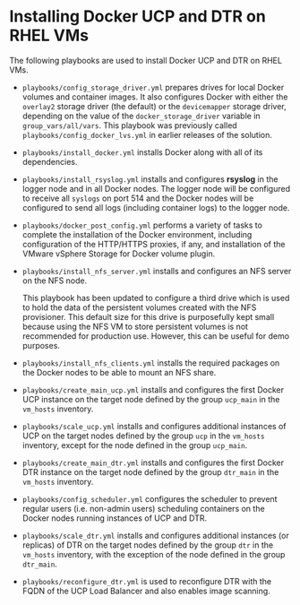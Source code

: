 # Installing Docker UCP and DTR on RHEL VMs

The following playbooks are used to install Docker UCP and DTR on RHEL VMs.

-   `playbooks/config_storage_driver.yml` prepares drives for local Docker volumes and container images. It also configures Docker with either the `overlay2` storage driver (the default) or the `devicemapper` storage driver, depending on the value of the `docker_storage_driver` variable in `group_vars/all/vars`. This playbook was previously called `playbooks/config_docker_lvs.yml` in earlier releases of the solution.
-   `playbooks/install_docker.yml` installs Docker along with all of its dependencies.
-   `playbooks/install_rsyslog.yml` installs and configures **rsyslog** in the logger node and in all Docker nodes. The logger node will be configured to receive all `syslogs` on port 514 and the Docker nodes will be configured to send all logs (including container logs) to the logger node.
-   `playbooks/docker_post_config.yml` performs a variety of tasks to complete the installation of the Docker environment, including configuration of the HTTP/HTTPS proxies, if any, and installation of the VMware vSphere Storage for Docker volume plugin.
-   `playbooks/install_nfs_server.yml` installs and configures an NFS server on the NFS node.

    This playbook has been updated to configure a third drive which is used to hold the data of the persistent volumes created with the NFS provisioner. This default size for this drive is purposefully kept small because using the NFS VM to store persistent volumes is not recommended for production use. However, this can be useful for demo purposes.

-   `playbooks/install_nfs_clients.yml` installs the required packages on the Docker nodes to be able to mount an NFS share.
-   `playbooks/create_main_ucp.yml` installs and configures the first Docker UCP instance on the target node defined by the group `ucp_main` in the `vm_hosts` inventory.
-   `playbooks/scale_ucp.yml` installs and configures additional instances of UCP on the target nodes defined by the group `ucp` in the `vm_hosts` inventory, except for the node defined in the group `ucp_main`.
-   `playbooks/create_main_dtr.yml` installs and configures the first Docker DTR instance on the target node defined by the group `dtr_main` in the `vm_hosts` inventory.
-   `playbooks/config_scheduler.yml` configures the scheduler to prevent regular users (i.e. non-admin users) scheduling containers on the Docker nodes running instances of UCP and DTR.
-   `playbooks/scale_dtr.yml` installs and configures additional instances (or replicas) of DTR on the target nodes defined by the group `dtr` in the `vm_hosts` inventory, with the exception of the node defined in the group `dtr_main`.
-   `playbooks/reconfigure_dtr.yml` is used to reconfigure DTR with the FQDN of the UCP Load Balancer and also enables image scanning.